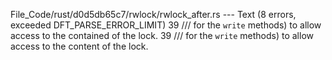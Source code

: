 File_Code/rust/d0d5db65c7/rwlock/rwlock_after.rs --- Text (8 errors, exceeded DFT_PARSE_ERROR_LIMIT)
39 /// for the `write` methods) to allow access to the contained of the lock.                                                                                39 /// for the `write` methods) to allow access to the content of the lock.

